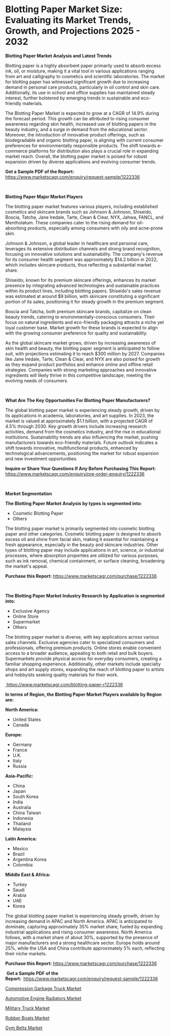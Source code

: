 <p><h1>Blotting Paper Market Size: Evaluating its Market Trends, Growth, and Projections 2025 - 2032</h1></p><p><strong>Blotting Paper Market Analysis and Latest Trends</strong></p>
<p><p>Blotting paper is a highly absorbent paper primarily used to absorb excess ink, oil, or moisture, making it a vital tool in various applications ranging from art and calligraphy to cosmetics and scientific laboratories. The market for blotting paper has witnessed significant growth due to increasing demand in personal care products, particularly in oil control and skin care. Additionally, its use in school and office supplies has maintained steady interest, further bolstered by emerging trends in sustainable and eco-friendly materials.</p><p>The Blotting Paper Market is expected to grow at a CAGR of 14.9% during the forecast period. This growth can be attributed to rising consumer awareness regarding skin health, increased use of blotting papers in the beauty industry, and a surge in demand from the educational sector. Moreover, the introduction of innovative product offerings, such as biodegradable and organic blotting paper, is aligning with current consumer preferences for environmentally responsible products. The shift towards e-commerce platforms for distribution also plays a crucial role in expanding market reach. Overall, the blotting paper market is poised for robust expansion driven by diverse applications and evolving consumer trends.</p></p>
<p><strong>Get a Sample PDF of the Report:&nbsp;</strong> <a href="https://www.marketscagr.com/enquiry/request-sample/1222336?utm_campaign=2241&utm_medium=2&utm_source=Github&utm_content=ia&utm_term=06022025&utm_id=blotting-paper">https://www.marketscagr.com/enquiry/request-sample/1222336</a></p>
<p>&nbsp;</p>
<p><strong>Blotting Paper Major Market Players</strong></p>
<p><p>The blotting paper market features various players, including established cosmetics and skincare brands such as Johnson & Johnson, Shiseido, Boscia, Tatcha, Jane Iredale, Tarte, Clean & Clear, NYX, Jahwa, FANCL, and Mentholatum. These companies cater to the rising demand for oil-absorbing products, especially among consumers with oily and acne-prone skin.</p><p>Johnson & Johnson, a global leader in healthcare and personal care, leverages its extensive distribution channels and strong brand recognition, focusing on innovative solutions and sustainability. The company's revenue for its consumer health segment was approximately $14.2 billion in 2022, which includes skincare products, thus reflecting a substantial market share.</p><p>Shiseido, known for its premium skincare offerings, enhances its market presence by integrating advanced technologies and sustainable practices within its product lines, including blotting papers. Shiseido's sales revenue was estimated at around $9 billion, with skincare constituting a significant portion of its sales, positioning it for steady growth in the premium segment.</p><p>Boscia and Tatcha, both premium skincare brands, capitalize on clean beauty trends, catering to environmentally-conscious consumers. Their focus on natural ingredients and eco-friendly packaging attracts a niche yet loyal customer base. Market growth for these brands is expected to align with the growing consumer preference for quality and sustainability.</p><p>As the global skincare market grows, driven by increasing awareness of skin health and beauty, the blotting paper segment is anticipated to follow suit, with projections estimating it to reach $300 million by 2027. Companies like Jane Iredale, Tarte, Clean & Clear, and NYX are also poised for growth as they expand product portfolios and enhance online and offline retail strategies. Companies with strong marketing approaches and innovative ingredients will likely thrive in this competitive landscape, meeting the evolving needs of consumers.</p></p>
<p>&nbsp;</p>
<p><strong>What Are The Key Opportunities For Blotting Paper Manufacturers?</strong></p>
<p><p>The global blotting paper market is experiencing steady growth, driven by its applications in academia, laboratories, and art supplies. In 2023, the market is valued at approximately $1.1 billion, with a projected CAGR of 4.5% through 2030. Key growth drivers include increasing research activities, demand from the cosmetics industry, and the rise in educational institutions. Sustainability trends are also influencing the market, pushing manufacturers towards eco-friendly materials. Future outlook indicates a shift towards innovative, multifunctional products, enhanced by technological advancements, positioning the market for robust expansion and new investment opportunities.</p></p>
<p><strong>Inquire or Share Your Questions If Any Before Purchasing This Report:</strong> <a href="https://www.marketscagr.com/enquiry/pre-order-enquiry/1222336?utm_campaign=2241&utm_medium=2&utm_source=Github&utm_content=ia&utm_term=06022025&utm_id=blotting-paper">https://www.marketscagr.com/enquiry/pre-order-enquiry/1222336</a></p>
<p>&nbsp;</p>
<p><strong>Market Segmentation</strong></p>
<p><strong>The Blotting Paper Market Analysis by types is segmented into:</strong></p>
<p><ul><li>Cosmetic Blotting Paper</li><li>Others</li></ul></p>
<p><p>The blotting paper market is primarily segmented into cosmetic blotting paper and other categories. Cosmetic blotting paper is designed to absorb excess oil and shine from facial skin, making it essential for maintaining a fresh appearance, especially in the beauty and skincare industries. Other types of blotting paper may include applications in art, science, or industrial processes, where absorption properties are utilized for various purposes, such as ink removal, chemical containment, or surface cleaning, broadening the market's appeal.</p></p>
<p><strong>Purchase this Report:&nbsp;</strong><a href="https://www.marketscagr.com/purchase/1222336?utm_campaign=2241&utm_medium=2&utm_source=Github&utm_content=ia&utm_term=06022025&utm_id=blotting-paper">https://www.marketscagr.com/purchase/1222336</a></p>
<p>&nbsp;</p>
<p><strong>The Blotting Paper Market Industry Research by Application is segmented into:</strong></p>
<p><ul><li>Exclusive Agency</li><li>Online Store</li><li>Supermarket</li><li>Others</li></ul></p>
<p><p>The blotting paper market is diverse, with key applications across various sales channels. Exclusive agencies cater to specialized consumers and professionals, offering premium products. Online stores enable convenient access to a broader audience, appealing to both retail and bulk buyers. Supermarkets provide physical access for everyday consumers, creating a familiar shopping experience. Additionally, other markets include specialty shops and art supply stores, expanding the reach of blotting paper to artists and hobbyists seeking quality materials for their work.</p></p>
<p><a href="https://www.marketscagr.com/blotting-paper-r1222336?utm_campaign=2241&utm_medium=2&utm_source=Github&utm_content=ia&utm_term=06022025&utm_id=blotting-paper">&nbsp;https://www.marketscagr.com/blotting-paper-r1222336</a></p>
<p><strong>In terms of Region, the Blotting Paper Market Players available by Region are:</strong></p>
<p>
    <p> <strong> North America: </strong>
        <ul>
            <li>United States</li>
            <li>Canada</li>
        </ul>
        </p> 
    <p> <strong> Europe: </strong>
        <ul>
            <li>Germany</li>
            <li>France</li>
            <li>U.K.</li>
            <li>Italy</li>
            <li>Russia</li>
        </ul>
        </p> 
    <p> <strong> Asia-Pacific: </strong>
        <ul>
            <li>China</li>
            <li>Japan</li>
            <li>South Korea</li>
            <li>India</li>
            <li>Australia</li>
            <li>China Taiwan</li>
            <li>Indonesia</li>
            <li>Thailand</li>
            <li>Malaysia</li>
        </ul>
        </p> 
    <p> <strong> Latin America: </strong>
        <ul>
            <li>Mexico</li>
            <li>Brazil</li>
            <li>Argentina Korea</li>
            <li>Colombia</li>
        </ul>
        </p> 
    <p> <strong> Middle East & Africa: </strong>
        <ul>
            <li>Turkey</li>
            <li>Saudi</li>
            <li>Arabia</li>
            <li>UAE</li>
            <li>Korea</li>
        </ul>
    </p>
    </p>
<p><p>The global blotting paper market is experiencing steady growth, driven by increasing demand in APAC and North America. APAC is anticipated to dominate, capturing approximately 35% market share, fueled by expanding industrial applications and rising consumer awareness. North America follows, with a market share of about 30%, supported by the presence of major manufacturers and a strong healthcare sector. Europe holds around 25%, while the USA and China contribute approximately 5% each, reflecting their niche markets.</p></p>
<p><strong>Purchase this Report: </strong><a href="https://www.marketscagr.com/purchase/1222336?utm_campaign=2241&utm_medium=2&utm_source=Github&utm_content=ia&utm_term=06022025&utm_id=blotting-paper">https://www.marketscagr.com/purchase/1222336</a></p>
<p>&nbsp;<strong>Get a Sample PDF of the Report:&nbsp;&nbsp;</strong><a href="https://www.marketscagr.com/enquiry/request-sample/1222336?utm_campaign=2241&utm_medium=2&utm_source=Github&utm_content=ia&utm_term=06022025&utm_id=blotting-paper">https://www.marketscagr.com/enquiry/request-sample/1222336</a></p>
<p><strong></strong></p>
<p><p><a href="https://www.linkedin.com/pulse/global-compression-garbage-truck-market-set-grow-despite-yp7je?utm_campaign=2241&utm_medium=2&utm_source=Github&utm_content=ia&utm_term=06022025&utm_id=blotting-paper">Compression Garbage Truck Market</a></p><p><a href="https://www.linkedin.com/pulse/automotive-engine-radiators-market-growth-outlook-2025-2032-zr4ge?utm_campaign=2241&utm_medium=2&utm_source=Github&utm_content=ia&utm_term=06022025&utm_id=blotting-paper">Automotive Engine Radiators Market</a></p><p><a href="https://www.linkedin.com/pulse/detailed-analysis-military-truck-market-size-dynamics-aplce?utm_campaign=2241&utm_medium=2&utm_source=Github&utm_content=ia&utm_term=06022025&utm_id=blotting-paper">Military Truck Market</a></p><p><a href="https://www.linkedin.com/pulse/examining-rubber-boats-market-analyzing-competitors-projecting-fjcke?utm_campaign=2241&utm_medium=2&utm_source=Github&utm_content=ia&utm_term=06022025&utm_id=blotting-paper">Rubber Boats Market</a></p><p><a href="https://github.com/princessbartram3/Market-Research-Report-List-1/blob/main/gym-belts-market.md?utm_campaign=2241&utm_medium=2&utm_source=Github&utm_content=ia&utm_term=06022025&utm_id=blotting-paper">Gym Belts Market</a></p></p>